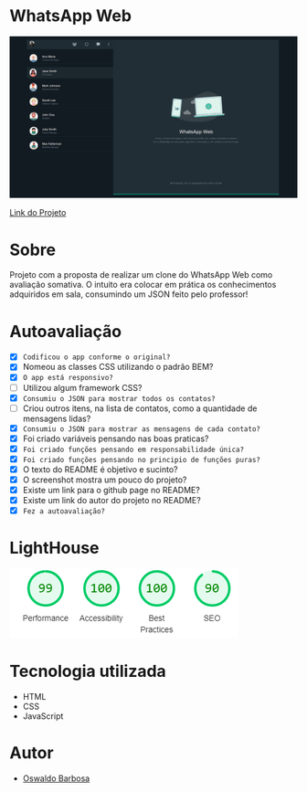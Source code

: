 # WhatsApp Web

![](./img/capturawhatsapp.PNG)

[Link do Projeto](https://oswaldbarbosa.github.io/whatsApp-senai-1-2023/ds2t/oswaldo_da_silva_barbosa_dos_santos)

# Sobre

Projeto com a proposta de realizar um clone do WhatsApp Web como avaliação somativa.
O intuito era colocar em prática os conhecimentos adquiridos em sala, consumindo um JSON feito pelo professor!

# Autoavaliação

- [X] `Codificou o app conforme o original?`
- [X]  Nomeou as classes CSS utilizando o padrão BEM?
- [X] `O app está responsivo?`
- [ ]  Utilizou algum framework CSS?
- [X] `Consumiu o JSON para mostrar todos os contatos?`
- [ ]  Criou outros itens, na lista de contatos, como a quantidade de mensagens lidas?
- [X] `Consumiu o JSON para mostrar as mensagens de cada contato?`
- [x]  Foi criado variáveis pensando nas boas praticas?
- [X] `Foi criado funções pensando em responsabilidade única?`
- [X] `Foi criado funções pensando no principio de funções puras?`
- [X] O texto do README é objetivo e sucinto?
- [X] O screenshot mostra um pouco do projeto?
- [X] Existe um link para o github page no README?
- [X] Existe um link do autor do projeto no README?
- [X] `Fez a autoavaliação?`

# LightHouse

![](./img/lightHouse.png)

# Tecnologia utilizada

- HTML
- CSS
- JavaScript

# Autor

- [Oswaldo Barbosa]()